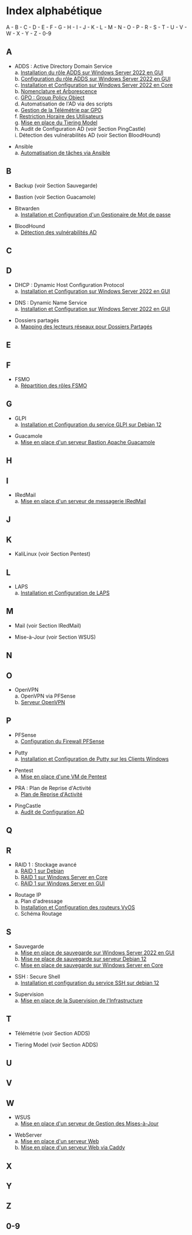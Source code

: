 # Index alphabétique

A - B - C - D - E - F - G - H - I - J - K - L - M - N - O - P - R - S - T - U - V - W - X - Y - Z - 0-9

## A

* ADDS : Active Directory Domain Service  
    a. [Installation du rôle ADDS sur Windows Server 2022 en GUI](/S09/annex/ADDS_WinServGUI.md)  
    b. [Configuration du rôle ADDS sur Windows Server 2022 en GUI](/S10/annex/ADDS_Conf_WinServGUI.md)  
    c. [Installation et Configuration sur Windows Server 2022 en Core](/S10/annex/ADDS_WinServCore.md)  
    b. [Nomenclature et Arborescence](/S09/S09_INSTALL.md)  
    c. [GPO : Group Policy Object](/S11/annex/ADDS_GPO.md)  
    d. Automatisation de l'AD via des scripts  
    e. [Gestion de la Télémétrie par GPO](/S12/annex/Telemetry.md)  
    f. [Restriction Horaire des Utilisateurs](/S13/annex/LogonHours.md)  
    g. [Mise en place du Tiering Model](/S14/annex/Tiering_Model.md)  
    h. Audit de Configuration AD (voir Section PingCastle)  
    i. Détection des vulnérabilités AD (voir Section BloodHound)  

* Ansible  
    a. [Automatisation de tâches via Ansible](/S17/annex/Ansible.md)  

## B

* Backup (voir Section Sauvegarde)  

* Bastion (voir Section Guacamole)  

* Bitwarden  
    a. [Installation et Configuration d'un Gestionaire de Mot de passe](/S15/annex/Bitwarden.md)  

* BloodHound  
    a. [Détection des vulnérabilités AD](/S18/annex/BloodHound.md)  

## C

## D

* DHCP : Dynamic Host Configuration Protocol  
    a. [Installation et Configuration sur Windows Server 2022 en GUI](/S09/annex/DHCP_WinServGUI.md)  

* DNS : Dynamic Name Service  
    a. [Installation et Configuration sur Windows Server 2022 en GUI](/S09/annex/DNS_WinServGUI.md)  

* Dossiers partagés  
    a. [Mapping des lecteurs réseaux pour Dossiers Partagés](/S13/annex/Mapping.md)  

## E

## F

* FSMO  
    a. [Répartition des rôles FSMO](/S16/annex/FSMO.md)  

## G

* GLPI  
    a. [Installation et Configuration du service GLPI sur Debian 12](/S11/annex/GLPI.md)  

* Guacamole  
    a. [Mise en place d'un serveur Bastion Apache Guacamole](/S15/annex/Guacamole.md)  

## H

## I

* IRedMail  
    a. [Mise en place d'un serveur de messagerie IRedMail](/S15/annex/IRedMail.md)  

## J

## K

* KaliLinux (voir Section Pentest)  

## L

* LAPS  
    a. [Installation et Configuration de LAPS](/S13/annex/LAPS.md)  

## M

* Mail (voir Section IRedMail)  

* Mise-à-Jour (voir Section WSUS)  

## N

## O

* OpenVPN  
    a. OpenVPN via PFSense  
    b. [Serveur OpenVPN](/S16/annex/OpenVPN.md)  

## P

* PFSense  
    a. [Configuration du Firewall PFSense](/S12/annex/PFSense.md)  

* Putty  
    a. [Installation et Configuration de Putty sur les Clients Windows](/S11/annex/SSH.md)  

* Pentest  
    a. [Mise en place d'une VM de Pentest](/S15/annex/KaliLinux.md)  

* PRA : Plan de Reprise d'Activité  
    a. [Plan de Reprise d'Activité](/S18/annex/PRA.md)  

* PingCastle  
    a. [Audit de Configuration AD](/S18/annex/PingCastle.md)  

## Q

## R

* RAID 1 : Stockage avancé  
    a. [RAID 1 sur Debian](/S13/annex/Raid_Debian.md)    
    b. [RAID 1 sur Windows Server en Core](/S13/annex/Raid_Windows_Core.md)    
    c. [RAID 1 sur Windows Server en GUI](/S13/annex/Raid_Windows_GUI.md)    

* Routage IP  
    a. Plan d'adressage  
    b. [Installation et Configuration des routeurs VyOS](/S12/annex/Vyos.md)    
    c. Schéma Routage  

## S

* Sauvegarde  
    a. [Mise en place de sauvegarde sur Windows Server 2022 en GUI](/S13/annex/Backup.md)  
    b. [Mise ne place de sauvegarde sur serveur Debian 12](/S14/annex/Backup_Debian.md)  
    c. [Mise en place de sauvegarde sur Windows Server en Core](/S14/annex/Backup_Core.md)  

* SSH : Secure Shell  
    a. [Installation et configuration du service SSH sur debian 12](/S11/annex/SSH.md)  

* Supervision  
    a. [Mise en place de la Supervision de l'Infrastructure](/S14/annex/Supervision.md)  

## T

* Télémétrie (voir Section ADDS)  

* Tiering Model (voir Section ADDS)  

## U

## V

## W

* WSUS  
    a. [Mise en place d'un serveur de Gestion des Mises-à-Jour](/S16/annex/WSUS.md) 

* WebServer  
    a. [Mise en place d'un serveur Web](/S17/annex/Web_Apache.md)  
    b. [Mise en place d'un serveur Web via Caddy](/S17/annex/Caddy.md)    

## X

## Y

## Z

## 0-9